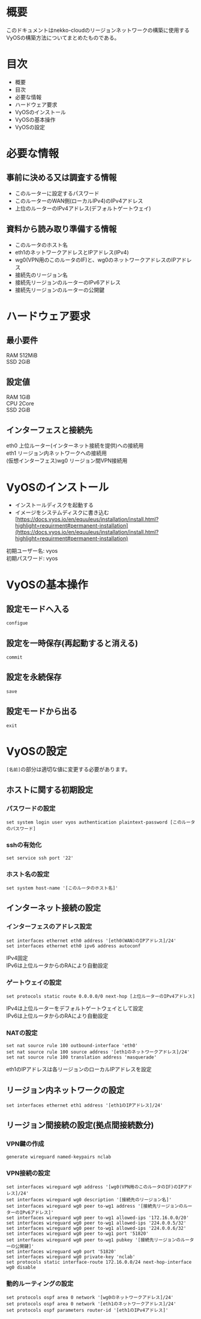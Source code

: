 # 概要
このドキュメントはnekko-cloudのリージョンネットワークの構築に使用するVyOSの構築方法についてまとめたものである。

# 目次
- 概要
- 目次
- 必要な情報
- ハードウェア要求
- VyOSのインストール
- VyOSの基本操作
- VyOSの設定

# 必要な情報
## 事前に決める又は調査する情報
- このルーターに設定するパスワード
- このルーターのWAN側(ローカルIPv4)のIPv4アドレス
- 上位のルーターのIPv4アドレス(デフォルトゲートウェイ)

## 資料から読み取り準備する情報
- このルータのホスト名
- eth1のネットワークアドレスとIPアドレス(IPv4)
- wg0(VPN用のこのルータのIF)と、wg0のネットワークアドレスのIPアドレス
- 接続先のリージョン名
- 接続先リージョンのルーターのIPv6アドレス
- 接続先リージョンのルーターの公開鍵

# ハードウェア要求
## 最小要件
RAM 512MiB  
SSD 2GiB  

## 設定値
RAM 1GiB  
CPU 2Core  
SSD 2GiB  

## インターフェスと接続先
eth0 上位ルーター(インターネット接続を提供)への接続用  
eth1 リージョン内ネットワークへの接続用  
(仮想インターフェス)wg0 リージョン間VPN接続用  

# VyOSのインストール
- インストールディスクを起動する  
- イメージをシステムディスクに書き込む  
[https://docs.vyos.io/en/equuleus/installation/install.html?highlight=requirment#permanent-installation](https://docs.vyos.io/en/equuleus/installation/install.html?highlight=requirment#permanent-installation)

初期ユーザー名: vyos  
初期パスワード: vyos  

# VyOSの基本操作
## 設定モードへ入る
```
configue
```
## 設定を一時保存(再起動すると消える)
```
commit
```
## 設定を永続保存
```
save
```
## 設定モードから出る
```
exit
```

# VyOSの設定
```[名前]```の部分は適切な値に変更する必要があります。

## ホストに関する初期設定
### パスワードの設定
```
set system login user vyos authentication plaintext-password [このルータのパスワード]
```
### sshの有効化
```
set service ssh port '22'
```
### ホスト名の設定
```
set system host-name '[このルータのホスト名]'
```

## インターネット接続の設定
### インターフェスのアドレス設定
```
set interfaces ethernet eth0 address '[eth0(WAN)のIPアドレス]/24'
set interfaces ethernet eth0 ipv6 address autoconf
```
IPv4固定  
IPv6は上位ルータからのRAにより自動設定  

### ゲートウェイの設定
```
set protocols static route 0.0.0.0/0 next-hop [上位ルーターのIPv4アドレス]
```
IPv4は上位ルーターをデフォルトゲートウェイとして設定  
IPv6は上位ルータからのRAにより自動設定  

### NATの設定
```
set nat source rule 100 outbound-interface 'eth0'
set nat source rule 100 source address '[eth1のネットワークアドレス]/24'
set nat source rule 100 translation address 'masquerade'
```
eth1のIPアドレスは各リージョンのローカルIPアドレスを設定

## リージョン内ネットワークの設定
```
set interfaces ethernet eth1 address '[eth1のIPアドレス]/24'
```

## リージョン間接続の設定(拠点間接続数分)
### VPN鍵の作成
```
generate wireguard named-keypairs nclab
```
### VPN接続の設定
```
set interfaces wireguard wg0 address '[wg0(VPN用のこのルータのIF)のIPアドレス]/24'
set interfaces wireguard wg0 description '[接続先のリージョン名]'
set interfaces wireguard wg0 peer to-wg1 address '[接続先リージョンのルーターのIPv6アドレス]'
set interfaces wireguard wg0 peer to-wg1 allowed-ips '172.16.0.0/20'
set interfaces wireguard wg0 peer to-wg1 allowed-ips '224.0.0.5/32'
set interfaces wireguard wg0 peer to-wg1 allowed-ips '224.0.0.6/32'
set interfaces wireguard wg0 peer to-wg1 port '51820'
set interfaces wireguard wg0 peer to-wg1 pubkey '[接続先リージョンのルーターの公開鍵]'
set interfaces wireguard wg0 port '51820'
set interfaces wireguard wg0 private-key 'nclab'
set protocols static interface-route 172.16.0.0/24 next-hop-interface wg0 disable
```
### 動的ルーティングの設定
```
set protocols ospf area 0 network '[wg0のネットワークアドレス]/24'
set protocols ospf area 0 network '[eth1のネットワークアドレス]/24'
set protocols ospf parameters router-id '[eth1のIPv4アドレス]'
```

